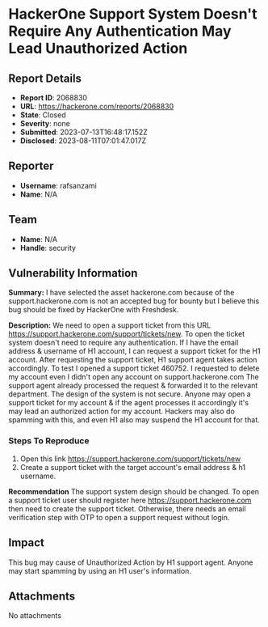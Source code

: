 # HackerOne Support System Doesn't Require Any Authentication May Lead Unauthorized Action

## Report Details
- **Report ID**: 2068830
- **URL**: https://hackerone.com/reports/2068830
- **State**: Closed
- **Severity**: none
- **Submitted**: 2023-07-13T16:48:17.152Z
- **Disclosed**: 2023-08-11T07:01:47.017Z

## Reporter
- **Username**: rafsanzami
- **Name**: N/A

## Team
- **Name**: N/A
- **Handle**: security

## Vulnerability Information
**Summary:**
I have selected the asset hackerone.com because of the support.hackerone.com is not an accepted bug for bounty but I believe this bug should be fixed by HackerOne with Freshdesk.

**Description:**
We need to open a support ticket from this URL https://support.hackerone.com/support/tickets/new.
To open the ticket system doesn't need to require any authentication. If I have the email address & username of H1 account, I can request a support ticket for the H1 account.
After requesting the support ticket, H1 support agent takes action accordingly.
To test I opened a support ticket 460752. I requested to delete my account even I didn't open any account on support.hackerone.com
The support agent already processed the request & forwarded it to the relevant department.
The design of the system is not secure. Anyone may open a support ticket for my account & if the agent processes it accordingly it's may lead an authorized action for my account. Hackers may also do spamming with this, and even H1 also may suspend the H1 account for that.

### Steps To Reproduce

1. Open this link https://support.hackerone.com/support/tickets/new
2. Create a support ticket with the target account's email address & h1 username.

**Recommendation**
The support system design should be changed. To open a support ticket user should register here https://support.hackerone.com then need to create the support ticket. Otherwise, there needs an email verification step with OTP to open a support request without login.

## Impact

This bug may cause of Unauthorized Action by H1 support agent. Anyone may start spamming by using an H1 user's information.

## Attachments
No attachments
